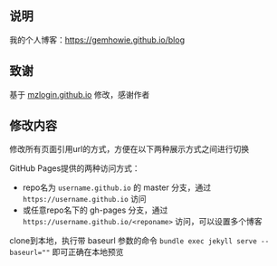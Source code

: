 ## 说明

我的个人博客：<https://gemhowie.github.io/blog>

## 致谢

基于 [mzlogin.github.io](https://github.com/mzlogin/mzlogin.github.io) 修改，感谢作者

## 修改内容

修改所有页面引用url的方式，方便在以下两种展示方式之间进行切换

GitHub Pages提供的两种访问方式：

* repo名为 `username.github.io` 的 master 分支，通过 `https://username.github.io` 访问
* 或任意repo名下的 gh-pages 分支，通过 `https://username.github.io/<reponame>` 访问，可以设置多个博客

clone到本地，执行带 baseurl 参数的命令 `bundle exec jekyll serve --baseurl=""` 即可正确在本地预览
